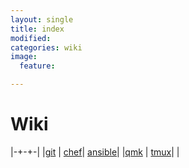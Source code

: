 ```yaml
---
layout: single
title: index
modified:
categories: wiki
image:
  feature:

---
```


# Wiki

|-+-+-|
|[git](/wiki/git/ "git") | [chef](/wiki/chef/ "chef")| [ansible](/wiki/ansible/ "ansible")|
|[qmk](/wiki/qmk/ "qmk") | [tmux](/wiki/tmux/ "tmux")| |

